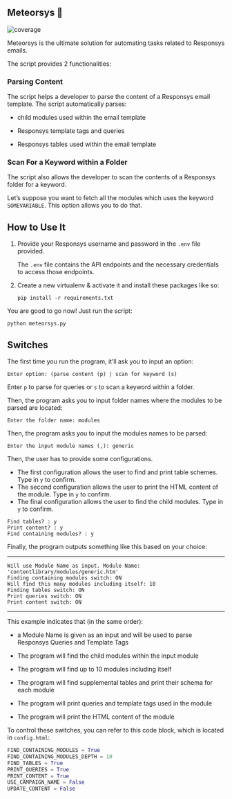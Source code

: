## Meteorsys 🚀

![coverage](https://user-images.githubusercontent.com/11026970/185807569-c5ff67f9-e687-45c6-ba1d-8d02f304730e.svg)

Meteorsys is the ultimate solution for automating tasks related to Responsys emails. 

The script provides 2 functionalities:

### Parsing Content

The script helps a developer to parse the content of a Responsys email template. The script automatically parses:

 - child modules used within the email template

- Responsys template tags and queries

- Responsys tables used within the email template

### Scan For a Keyword within a Folder

The script also allows the developer to scan the contents of a Responsys folder for a keyword. 

Let’s suppose you want to fetch all the modules which uses the keyword `SOMEVARIABLE`. This option allows you to do that.


## How to Use It

1. Provide your Responsys username and password in the `.env` file provided.

    The `.env` file contains the API endpoints and the necessary credentials to access those endpoints.

2. Create a new virtualenv & activate it and install these packages like so:

    `pip install -r requirements.txt`

You are good to go now! Just run the script:

    python meteorsys.py

## Switches

The first time you run the program, it’ll ask you to input an option:

`Enter option: (parse content (p) | scan for keyword (s)`

Enter `p` to parse for queries or `s` to scan a keyword within a folder.

Then, the program asks you to input folder names where the modules to be parsed are located:

`Enter the folder name: modules`

Then, the program asks you to input the modules names to be parsed:

`Enter the input module names (,): generic`

Then, the user has to provide some configurations.
- The first configuration allows the user to find and print table schemes. Type in `y` to confirm.
- The second configuration allows the user to print the HTML content of the module. Type in `y` to confirm.
- The final configuration allows the user to find the child modules. Type in `y` to confirm.

```
Find tables? : y
Print content? : y
Find containing modules? : y
```

Finally, the program outputs something like this based on your choice:

**************************************************************************************************** 
```
Will use Module Name as input. Module Name: 'contentlibrary/modules/generic.htm'
Finding containing modules switch: ON
Will find this many modules including itself: 10
Finding tables switch: ON
Print queries switch: ON
Print content switch: ON 
```
****************************************************************************************************

This example indicates that (in the same order):

- a Module Name is given as an input and will be used to parse Responsys Queries and Template Tags

- The program will find the child modules within the input module

- The program will find up to 10 modules including itself

- The program will find supplemental tables and print their schema for each module

- The program will print queries and template tags used in the module

- The program will print the HTML content of the module

 To control these switches, you can refer to this code block, which is located in `config.html`:

```python
FIND_CONTAINING_MODULES = True
FIND_CONTAINING_MODULES_DEPTH = 10
FIND_TABLES = True
PRINT_QUERIES = True
PRINT_CONTENT = True
USE_CAMPAIGN_NAME = False
UPDATE_CONTENT = False
```
